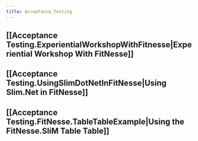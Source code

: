 ```yaml
---
title: Acceptance_Testing
---
```

## [[Acceptance Testing.ExperientialWorkshopWithFitnesse|Experiential Workshop With FitNesse]]

## [[Acceptance Testing.UsingSlimDotNetInFitNesse|Using Slim.Net in FitNesse]]

## [[Acceptance Testing.FitNesse.TableTableExample|Using the FitNesse.SliM Table Table]]